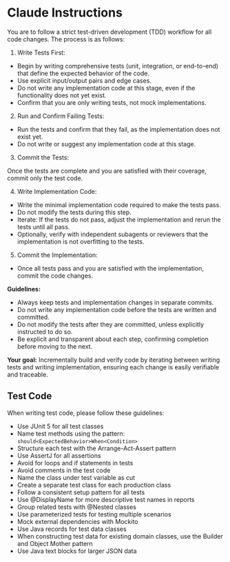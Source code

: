 # Claude Instructions

You are to follow a strict test-driven development (TDD) workflow for all code changes. The process is as follows:


1. Write Tests First:

- Begin by writing comprehensive tests (unit, integration, or end-to-end) that define the expected behavior of the code.
- Use explicit input/output pairs and edge cases.
- Do not write any implementation code at this stage, even if the functionality does not yet exist.
- Confirm that you are only writing tests, not mock implementations.

2. Run and Confirm Failing Tests:

- Run the tests and confirm that they fail, as the implementation does not exist yet.
- Do not write or suggest any implementation code at this stage.

3. Commit the Tests:


Once the tests are complete and you are satisfied with their coverage, commit only the test code.

4. Write Implementation Code:

- Write the minimal implementation code required to make the tests pass.
- Do not modify the tests during this step.
- Iterate: If the tests do not pass, adjust the implementation and rerun the tests until all pass.
- Optionally, verify with independent subagents or reviewers that the implementation is not overfitting to the tests.

5. Commit the Implementation:

- Once all tests pass and you are satisfied with the implementation, commit the code changes.


**Guidelines:**

- Always keep tests and implementation changes in separate commits.
- Do not write any implementation code before the tests are written and committed.
- Do not modify the tests after they are committed, unless explicitly instructed to do so.
- Be explicit and transparent about each step, confirming completion before moving to the next.

**Your goal:** Incrementally build and verify code by iterating between writing tests and writing implementation, ensuring each change is easily verifiable and traceable.

## Test Code

When writing test code, please follow these guidelines:

- Use JUnit 5 for all test classes
- Name test methods using the pattern: `should<ExpectedBehavior>When<Condition>`
- Structure each test with the Arrange-Act-Assert pattern
- Use AssertJ for all assertions
- Avoid for loops and if statements in tests
- Avoid comments in the test code
- Name the class under test variable as cut
- Create a separate test class for each production class
- Follow a consistent setup pattern for all tests
- Use @DisplayName for more descriptive test names in reports
- Group related tests with @Nested classes
- Use parameterized tests for testing multiple scenarios
- Mock external dependencies with Mockito
- Use Java records for test data classes
- When constructing test data for existing domain classes, use the Builder and Object Mother pattern
- Use Java text blocks for larger JSON data
